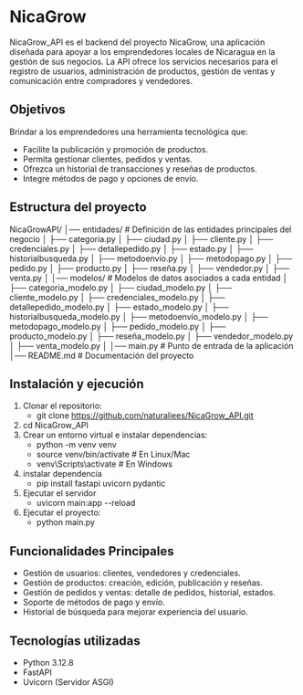 # NicaGrow
NicaGrow_API es el backend del proyecto NicaGrow, una aplicación diseñada para apoyar a los emprendedores locales de Nicaragua en la gestión de sus negocios. La API ofrece los servicios necesarios para el registro de usuarios, administración de productos, gestión de ventas y comunicación entre compradores y vendedores.

## Objetivos
Brindar a los emprendedores una herramienta tecnológica que:
* Facilite la publicación y promoción de productos.
* Permita gestionar clientes, pedidos y ventas.
* Ofrezca un historial de transacciones y reseñas de productos.
* Integre métodos de pago y opciones de envío.

## Estructura del proyecto
NicaGrowAPI/
│── entidades/              # Definición de las entidades principales del negocio
│   ├── categoria.py
│   ├── ciudad.py
│   ├── cliente.py
│   ├── credenciales.py
│   ├── detallepedido.py
│   ├── estado.py
│   ├── historialbusqueda.py
│   ├── metodoenvío.py
│   ├── metodopago.py
│   ├── pedido.py
│   ├── producto.py
│   ├── reseña.py
│   ├── vendedor.py
│   ├── venta.py
│
│── modelos/                # Modelos de datos asociados a cada entidad
│   ├── categoria_modelo.py
│   ├── ciudad_modelo.py
│   ├── cliente_modelo.py
│   ├── credenciales_modelo.py
│   ├── detallepedido_modelo.py
│   ├── estado_modelo.py
│   ├── historialbusqueda_modelo.py
│   ├── metodoenvío_modelo.py
│   ├── metodopago_modelo.py
│   ├── pedido_modelo.py
│   ├── producto_modelo.py
│   ├── reseña_modelo.py
│   ├── vendedor_modelo.py
│   ├── venta_modelo.py
│
│── main.py                 # Punto de entrada de la aplicación
│── README.md               # Documentación del proyecto

## Instalación y ejecución
1. Clonar el repositorio:
   * git clone https://github.com/naturaliees/NicaGrow_API.git
2. cd NicaGrow_API
3. Crear un entorno virtual e instalar dependencias:
   * python -m venv venv
   * source venv/bin/activate   # En Linux/Mac
   * venv\Scripts\activate      # En Windows
4. instalar dependencia
   * pip install fastapi uvicorn pydantic
5. Ejecutar el servidor
   * uvicorn main:app --reload
4. Ejecutar el proyecto:
   * python main.py

## Funcionalidades Principales
  * Gestión de usuarios: clientes, vendedores y credenciales.
  * Gestión de productos: creación, edición, publicación y reseñas.
  * Gestión de pedidos y ventas: detalle de pedidos, historial, estados.
  * Soporte de métodos de pago y envío.
  * Historial de búsqueda para mejorar experiencia del usuario.

## Tecnologías utilizadas
* Python 3.12.8
* FastAPI
* Uvicorn (Servidor ASGI)
